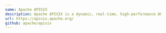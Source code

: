 ```yaml
---
name: Apache APISIX
description: Apache APISIX is a dynamic, real-time, high-performance API gateway. APISIX provides rich traffic management features such as load balancing, dynamic upstream, canary release, circuit breaking, authentication, observability, etc. As a cloud-native API gateway, Apache APISIX already can recognize GraphQL syntax at the beginning of its design. Efficiently matching GraphQL statements carried in requests can filter out abnormal traffic to further ensure security and improve system performance. For more information, go to https://apisix.apache.org/blog/2022/03/02/
url: https://apisix.apache.org/
github: apache/apisix
---
```

